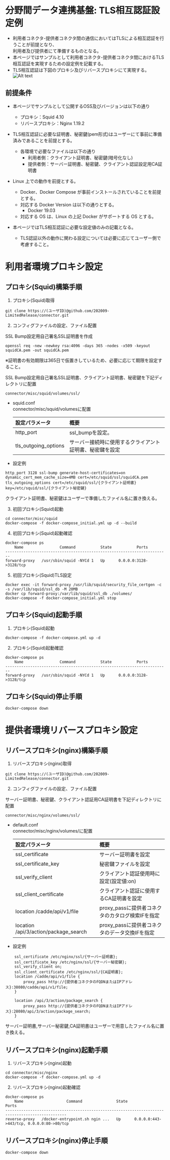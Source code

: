 # 分野間データ連携基盤: TLS相互認証設定例
- 利用者コネクタ-提供者コネクタ間の通信においてはTLSによる相互認証を行うことが前提となり、  
利用者及び提供者にて準備するものとなる。
- 本ページではサンプルとして利用者コネクタ-提供者コネクタ間におけるTLS相互認証を実現するための設定例を記載する。
- TLS相互認証は下図のプロキシ及びリバースプロキシにて実現する。
![Alt text](../doc/png/conf_example.png?raw=true "Title")

## 前提条件

- 本ページでサンプルとして公開するOSS及びバージョンは以下の通り
    - プロキシ：Squid 4.10
    - リバースプロキシ：Nginx 1.19.2

- TLS相互認証に必要な証明書、秘密鍵(pem形式)はユーザーにて事前に準備済みであることを前提とする。
  - 各環境で必要なファイルは以下の通り
    - 利用者側：クライアント証明書、秘密鍵(暗号化なし)
    - 提供者側：サーバー証明書、秘密鍵、クライアント認証設定用CA証明書

- Linux 上での動作を前提とする。
  - Docker、Docker Compose が事前インストールされていることを前提とする。
  - 対応する Docker Version は以下の通りとする。
    - Docker 19.03
  - 対応する OS は、Linux の上記 Docker がサポートする OS とする。

- 本ページではTLS相互認証に必要な設定値のみの記載となる。
  - TLS認証以外の動作に関わる設定については必要に応じてユーザー側で考慮すること。

# 利用者環境プロキシ設定

## プロキシ(Squid)構築手順

1. プロキシ(Squid)取得

```
git clone https://(ユーザID)@github.com/202009-LimitedRelease/connector.git
```

2. コンフィグファイルの設定、ファイル配置

SSL Bump設定用自己署名SSL証明書を作成
```
openssl req -new -newkey rsa:4096 -days 365 -nodes -x509 -keyout squidCA.pem -out squidCA.pem
```
※証明書の有効期限は365日で仮置きしているため、必要に応じて期限を設定すること。

SSL Bump設定用自己署名SSL証明書、クライアント証明書、秘密鍵を下記ディレクトリに配置
```
connector/misc/squid/volumes/ssl/
```


- squid.conf
  <br>connector/misc/squid/volumesに配置<br>

  | 設定パラメータ | 概要 |
  | :------------- | :-------------------------- |
  | http_port | ssl_bumpを設定。 |
  | tls_outgoing_options | サーバー接続時に使用するクライアント証明書、秘密鍵を設定 |

 - 設定例
```
http_port 3128 ssl-bump generate-host-certificates=on dynamic_cert_mem_cache_size=4MB cert=/etc/squid/ssl/squidCA.pem
tls_outgoing_options cert=/etc/squid/ssl/{クライアント証明書} key=/etc/squid/ssl/{クライアント秘密鍵}
```
クライアント証明書、秘密鍵はユーザーで準備したファイル名に置き換える。

3. 初回プロキシ(Squid)起動

```
cd connector/misc/squid
docker-compose -f docker-compose_initial.yml up -d --build
```

4. 初回プロキシ(Squid)起動確認

```
docker-compose ps
    Name                Command           State           Ports
------------------------------------------------------------------------
forward-proxy   /usr/sbin/squid -NYCd 1   Up      0.0.0.0:3128->3128/tcp
```

5. 初回プロキシ(Squid)TLS設定

```
docker exec -it forward-proxy /usr/lib/squid/security_file_certgen -c -s /var/lib/squid/ssl_db -M 20MB
docker cp forward-proxy:/var/lib/squid/ssl_db ./volumes/
docker-compose -f docker-compose_initial.yml stop
```
## プロキシ(Squid)起動手順
1. プロキシ(Squid)起動

```
docker-compose -f docker-compose.yml up -d
```

2. プロキシ(Squid)起動確認

```
docker-compose ps
    Name                Command           State           Ports
------------------------------------------------------------------------
forward-proxy   /usr/sbin/squid -NYCd 1   Up      0.0.0.0:3128->3128/tcp
```

## プロキシ(Squid)停止手順

```
docker-compose down
```

# 提供者環境リバースプロキシ設定

## リバースプロキシ(nginx)構築手順

1. リバースプロキシ(nginx)取得

```
git clone https://(ユーザID)@github.com/202009-LimitedRelease/connector.git
```

2. コンフィグファイルの設定、ファイル配置

サーバー証明書、秘密鍵、クライアント認証用CA証明書を下記ディレクトリに配置
```
connector/misc/nginx/volumes/ssl/
```


- default.conf
  <br>connector/misc/nginx/volumes/に配置<br>

  | 設定パラメータ | 概要 |
  | :------------- | :-------------------------- |
  | ssl_certificate | サーバー証明書を設定 |
  | ssl_certificate_key | 秘密鍵ファイルを設定 |
  | ssl_verify_client | クライアント認証使用時に設定(設定値:on) |
  | ssl_client_certificate | クライアント認証に使用するCA証明書を設定 |
  | location /cadde/api/v1/file | proxy_passに提供者コネクタのカタログ検索IFを指定 |
  | location /api/3/action/package_search | proxy_passに提供者コネクタのデータ交換IFを指定 |

 - 設定例
```
    ssl_certificate /etc/nginx/ssl/{サーバー証明書};
    ssl_certificate_key /etc/nginx/ssl/{サーバー秘密鍵};
    ssl_verify_client on;
    ssl_client_certificate /etc/nginx/ssl/{CA証明書};
    location /cadde/api/v1/file {
        proxy_pass http://{提供者コネクタのFQDNまたはIPアドレス}:38080/cadde/api/v1/file;
    }

    location /api/3/action/package_search {
        proxy_pass http://{提供者コネクタのFQDNまたはIPアドレス}:28080/api/3/action/package_search;
    }
```
サーバー証明書,サーバー秘密鍵,CA証明書はユーザーで用意したファイル名に置き換える。

## リバースプロキシ(nginx)起動手順
1. リバースプロキシ(nginx)起動

```
cd connector/misc/nginx
docker-compose -f docker-compose.yml up -d
```

2. リバースプロキシ(nginx)起動確認

```
docker-compose ps
    Name                   Command               State                    Ports
-------------------------------------------------------------------------------------------------
reverse-proxy   /docker-entrypoint.sh ngin ...   Up      0.0.0.0:443->443/tcp, 0.0.0.0:80->80/tcp
```

## リバースプロキシ(nginx)停止手順
```
docker-compose down
```
